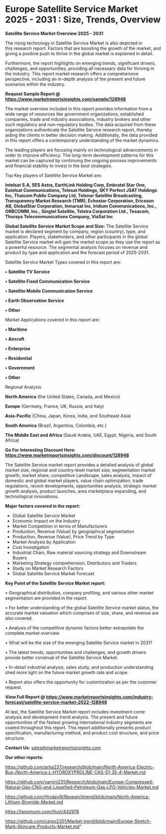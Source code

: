   # Europe Satellite Service Market 2025 - 2031 : Size, Trends, Overview

<Strong> Satellite Service Market Overview 2025 - 2031</strong>

The rising technology in Satellite Service Market is also depicted in this research report. Factors that are boosting the growth of the market, and giving a positive push to thrive in the global market is explained in detail.

Furthermore, the report highlights on emerging trends, significant drivers, challenges, and opportunities, providing all necessary data for thriving in the industry. This report market research offers a comprehensive perspective, including an in-depth analysis of the present and future scenarios within the industry.

<strong>Request Sample Report @ <a href=https://www.marketreportsinsights.com/sample/128948>https://www.marketreportsinsights.com/sample/128948</a></strong>

The market overview included in this report provides information from a wide range of resources like government organizations, established companies, trade and industry associations, industry brokers and other such regulatory and non-regulatory bodies. The data acquired from these organizations authenticate the Satellite Service research report, thereby aiding the clients in better decision making. Additionally, the data provided in this report offers a contemporary understanding of the market dynamics.

The leading players are focusing mainly on technological advancements in order to improve efficiency. The long-term development patterns for this market can be captured by continuing the ongoing process improvements and financial stability to invest in the best strategies.

Top Key players of Satellite Service Market are:

<strong>Intelsat S.A, SES Astra, EarthLink Holding Corp, Embratel Star One, Eutelsat Communications, Telesat Holdings, SKY Perfect JSAT Holdings Inc, Thaicom Public Company Ltd, Telenor Satellite Broadcasting, Transparency Market Research (TMR), Echostar Corporation, Ericsson AB, GlobalStar Corporation, Inmarsat Inc, Iridium Communications, Inc., ORBCOMM, Inc., Singtel Satellite, Telstra Corporation Ltd., Tesacom, Thuraya Telecommunications Company, ViaSat Inc</strong>

<strong><b>Global Satellite Service Market Scope and Size:</b></strong>
The Satellite Service market is declared segment by company, region (country), type, and application. Players, stakeholders, and other participants in the global Satellite Service market will gain the market scope as they use the report as a powerful resource. The segmental analysis focuses on revenue and product by type and application and the forecast period of 2025-2031.

Satellite Service Market Types covered in this report are:

<strong>• Satellite TV Service

• Satellite Fixed Communication Service

• Satellite Mobile Communication Service

• Earth Observation Service

• Other</strong>

Market Applications covered in this report are:

<strong>• Maritime

• Aircraft

• Enterprise

• Residential

• Government

• Other</strong> 

Regional Analysis

<strong>North America</strong> (the United States, Canada, and Mexico)

<strong>Europe</strong> (Germany, France, UK, Russia, and Italy)

<strong>Asia-Pacific</strong> (China, Japan, Korea, India, and Southeast Asia)

<strong>South America</strong> (Brazil, Argentina, Colombia, etc.)

<strong>The Middle East and Africa</strong> (Saudi Arabia, UAE, Egypt, Nigeria, and South Africa)

<strong>Go For Interesting Discount Here: <a href=https://www.marketreportsinsights.com/discount/128948>https://www.marketreportsinsights.com/discount/128948</a></strong>

The Satellite Service market report provides a detailed analysis of global market size, regional and country-level market size, segmentation market growth, market share, competitive Landscape, sales analysis, impact of domestic and global market players, value chain optimization, trade regulations, recent developments, opportunities analysis, strategic market growth analysis, product launches, area marketplace expanding, and technological innovations.

<strong><b>Major factors covered in the report:</b></strong>
<ul>
  <li>Global Satellite Service Market </li>
  <li>Economic Impact on the Industry</li>
  <li>Market Competition in terms of Manufacturers</li>
  <li>Production, Revenue (Value) by geographical segmentation</li>
  <li>Production, Revenue (Value), Price Trend by Type</li>
  <li>Market Analysis by Application</li>
  <li>Cost Investigation</li>
  <li>Industrial Chain, Raw material sourcing strategy and Downstream Buyers</li>
  <li>Marketing Strategy comprehension, Distributors and Traders</li>
  <li>Study on Market Research Factors</li>
  <li>Global Satellite Service Market Forecast</li>
</ul>

<strong><b>Key Point of the Satellite Service Market report:</b></strong>

• Geographical distribution, company profiling, and various other market segmentation are provided in the report.

• For better understanding of the global Satellite Service market status, the accurate market valuation which comprises of size, share, and revenue are also covered.

• Analysis of the competitive dynamic factors better extrapolate the complete market overview

• What will be the size of the emerging Satellite Service market in 2031?

• The latest trends, opportunities and challenges, and growth drivers provide better construal of the Satellite Service Market.

• In-detail industrial analysis, sales study, and production understanding shed more light on the future market growth rate and scope.

• Report also offers the opportunity for customization as per the customer request.

<strong><b>View Full Report @ <a href=https://www.marketreportsinsights.com/industry-forecast/satellite-service-market-2022-128948>https://www.marketreportsinsights.com/industry-forecast/satellite-service-market-2022-128948</a></b></strong>


At last, the Satellite Service Market report includes investment come analysis and development trend analysis. The present and future opportunities of the fastest growing international industry segments are coated throughout this report. This report additionally presents product specification, manufacturing method, and product cost structure, and price structure.

<strong>Contact Us:</strong>
sales@marketreportsinsights.com

<strong>Our other reports:</strong>

<a href=https://github.com/arha237/research/blob/main/North-America-Electric-Bus-/North-America-L-HYDROXYPROLINE-CAS-51-35-4-Market.md>https://github.com/arha237/research/blob/main/North-America-Electric-Bus-/North-America-L-HYDROXYPROLINE-CAS-51-35-4-Market.md</a>

<a href=https://github.com/yamini231/Research/blob/main/Europe-Compressed-Natural-Gas-CNG-and-Liquefied-Petroleum-Gas-LPG-Vehicles-Market.md>https://github.com/yamini231/Research/blob/main/Europe-Compressed-Natural-Gas-CNG-and-Liquefied-Petroleum-Gas-LPG-Vehicles-Market.md</a>

<a href=https://github.com/Hindavi9/Researchtrend/blob/main/North-America-Lithium-Bromide-Market.md>https://github.com/Hindavi9/Researchtrend/blob/main/North-America-Lithium-Bromide-Market.md</a>

<a href=https://tanomuno.com/illust/442978>https://tanomuno.com/illust/442978</a>

<a href=https://github.com/cargo2301/Market-trend/blob/main/Europe-Stretch-Mark-Skincare-Products-Market.md>https://github.com/cargo2301/Market-trend/blob/main/Europe-Stretch-Mark-Skincare-Products-Market.md</a>"
